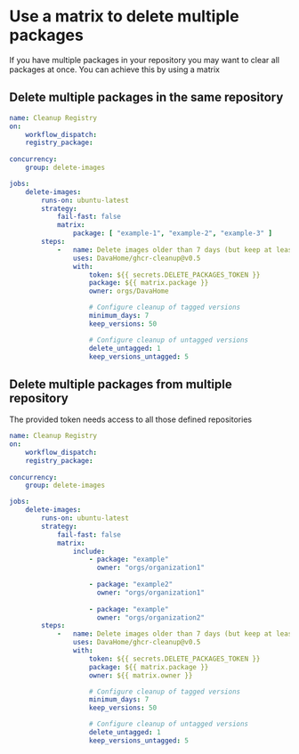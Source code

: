 # Use a matrix to delete multiple packages

If you have multiple packages in your repository you may want to clear all packages at once. You can achieve this by using a matrix


## Delete multiple packages in the same repository

```yaml
name: Cleanup Registry
on:
    workflow_dispatch:
    registry_package:
        
concurrency:
    group: delete-images

jobs:
    delete-images:
        runs-on: ubuntu-latest
        strategy:
            fail-fast: false
            matrix:
                package: [ "example-1", "example-2", "example-3" ]
        steps:
            -   name: Delete images older than 7 days (but keep at least 5 versions)
                uses: DavaHome/ghcr-cleanup@v0.5
                with:
                    token: ${{ secrets.DELETE_PACKAGES_TOKEN }}
                    package: ${{ matrix.package }}
                    owner: orgs/DavaHome

                    # Configure cleanup of tagged versions
                    minimum_days: 7
                    keep_versions: 50

                    # Configure cleanup of untagged versions
                    delete_untagged: 1
                    keep_versions_untagged: 5
```


## Delete multiple packages from multiple repository

The provided token needs access to all those defined repositories

```yaml
name: Cleanup Registry
on:
    workflow_dispatch:
    registry_package:
        
concurrency:
    group: delete-images

jobs:
    delete-images:
        runs-on: ubuntu-latest
        strategy:
            fail-fast: false
            matrix:
                include:
                    - package: "example"
                      owner: "orgs/organization1"
                      
                    - package: "example2"
                      owner: "orgs/organization1"
                      
                    - package: "example"
                      owner: "orgs/organization2"
        steps:
            -   name: Delete images older than 7 days (but keep at least 5 versions)
                uses: DavaHome/ghcr-cleanup@v0.5
                with:
                    token: ${{ secrets.DELETE_PACKAGES_TOKEN }}
                    package: ${{ matrix.package }}
                    owner: ${{ matrix.owner }}

                    # Configure cleanup of tagged versions
                    minimum_days: 7
                    keep_versions: 50

                    # Configure cleanup of untagged versions
                    delete_untagged: 1
                    keep_versions_untagged: 5
```
